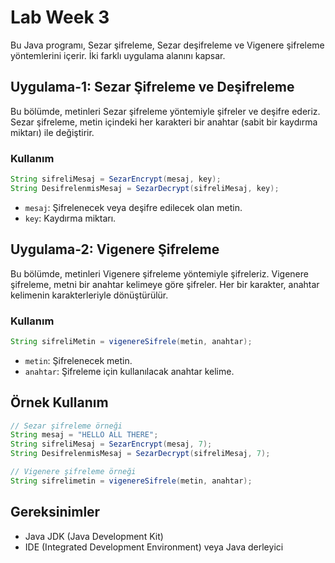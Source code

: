 # Lab Week 3
Bu Java programı, Sezar şifreleme, Sezar deşifreleme ve Vigenere şifreleme yöntemlerini içerir. İki farklı uygulama alanını kapsar.

## Uygulama-1: Sezar Şifreleme ve Deşifreleme
Bu bölümde, metinleri Sezar şifreleme yöntemiyle şifreler ve deşifre ederiz. Sezar şifreleme, metin içindeki her karakteri bir anahtar (sabit bir kaydırma miktarı) ile değiştirir.

### Kullanım
```java
String sifreliMesaj = SezarEncrypt(mesaj, key);
String DesifrelenmisMesaj = SezarDecrypt(sifreliMesaj, key);
```

- `mesaj`: Şifrelenecek veya deşifre edilecek olan metin.
- `key`: Kaydırma miktarı.

## Uygulama-2: Vigenere Şifreleme
Bu bölümde, metinleri Vigenere şifreleme yöntemiyle şifreleriz. Vigenere şifreleme, metni bir anahtar kelimeye göre şifreler. Her bir karakter, anahtar kelimenin karakterleriyle dönüştürülür.

### Kullanım
```java
String sifreliMetin = vigenereSifrele(metin, anahtar);
```

- `metin`: Şifrelenecek metin.
- `anahtar`: Şifreleme için kullanılacak anahtar kelime.

## Örnek Kullanım
```java
// Sezar şifreleme örneği
String mesaj = "HELLO ALL THERE";
String sifreliMesaj = SezarEncrypt(mesaj, 7);
String DesifrelenmisMesaj = SezarDecrypt(sifreliMesaj, 7);

// Vigenere şifreleme örneği
String sifrelimetin = vigenereSifrele(metin, anahtar);
```

## Gereksinimler
- Java JDK (Java Development Kit)
- IDE (Integrated Development Environment) veya Java derleyici
